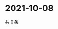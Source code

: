 # 2021-10-08

共 0 条

<!-- BEGIN WEIBO -->
<!-- 最后更新时间 Fri Oct 08 2021 05:07:25 GMT+0800 (China Standard Time) -->

<!-- END WEIBO -->

